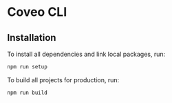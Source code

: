 # Coveo CLI

## Installation

To install all dependencies and link local packages, run:

```sh
npm run setup
```

To build all projects for production, run:

```sh
npm run build
```
